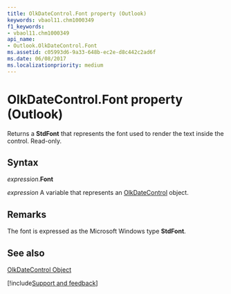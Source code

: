 ```yaml
---
title: OlkDateControl.Font property (Outlook)
keywords: vbaol11.chm1000349
f1_keywords:
- vbaol11.chm1000349
api_name:
- Outlook.OlkDateControl.Font
ms.assetid: c05993d6-9a33-648b-ec2e-d8c442c2ad6f
ms.date: 06/08/2017
ms.localizationpriority: medium
---
```



# OlkDateControl.Font property (Outlook)

Returns a **StdFont** that represents the font used to render the text inside the control. Read-only.


## Syntax

_expression_.**Font**

_expression_ A variable that represents an [OlkDateControl](Outlook.OlkDateControl.md) object.


## Remarks

The font is expressed as the Microsoft Windows type **StdFont**.


## See also


[OlkDateControl Object](Outlook.OlkDateControl.md)

[!include[Support and feedback](~/includes/feedback-boilerplate.md)]
